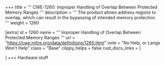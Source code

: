 +++
title = '''
CWE-1260: Improper Handling of Overlap Between Protected Memory Ranges
'''
description	= '''
The product allows address regions to overlap, which can result in the bypassing of intended memory protection.
'''
weight = 1260

[extra]
id = 1260
name = '''
Improper Handling of Overlap Between Protected Memory Ranges
'''
url = "https://cwe.mitre.org/data/definitions/1260.html"
vote = "No Help, or Langs Won't Help"
class = "Base"
clippy_helps = false
rust_docs_links = [
	
]
+++
Hardware stuff